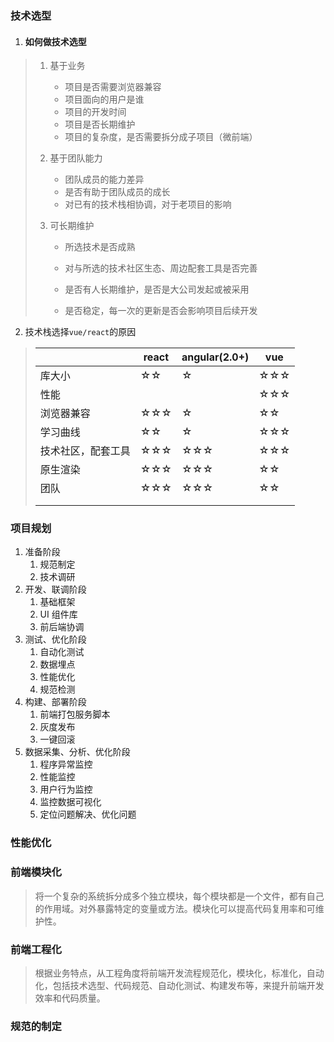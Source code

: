 ### 技术选型

1. #### 如何做技术选型
> 1. 基于业务
>
>    * 项目是否需要浏览器兼容
>    * 项目面向的用户是谁
>    * 项目的开发时间
>    * 项目是否长期维护
>    * 项目的复杂度，是否需要拆分成子项目（微前端）
>
> 2. 基于团队能力
>
>    * 团队成员的能力差异
>    * 是否有助于团队成员的成长
>    * 对已有的技术栈相协调，对于老项目的影响
>
> 3. 可长期维护
>
>    * 所选技术是否成熟
>
>    * 对与所选的技术社区生态、周边配套工具是否完善
>    * 是否有人长期维护，是否是大公司发起或被采用
>    * 是否稳定，每一次的更新是否会影响项目后续开发
2. 技术栈选择`vue/react`的原因

> |                    | react | angular(2.0+) | vue  |
> | ------------------ | ----- | ------------- | ---- |
> | 库大小             | ☆☆    | ☆             | ☆☆☆  |
> | 性能               |       |               | ☆☆☆  |
> | 浏览器兼容         | ☆☆☆   | ☆             | ☆☆   |
> | 学习曲线           | ☆☆    | ☆             | ☆☆☆  |
> | 技术社区，配套工具 | ☆☆☆   | ☆☆☆           | ☆☆☆  |
> | 原生渲染           | ☆☆☆   | ☆☆☆           | ☆☆   |
> | 团队               | ☆☆☆   | ☆☆☆           | ☆☆   |
> |                    |       |               |      |
> |                    |       |               |      |
>
> 



### 项目规划

1. 准备阶段
   1. 规范制定
   2. 技术调研
2. 开发、联调阶段
   1. 基础框架
   2. UI 组件库
   3. 前后端协调
3. 测试、优化阶段
   1. 自动化测试
   2. 数据埋点
   3. 性能优化
   4. 规范检测
4. 构建、部署阶段
   1. 前端打包服务脚本
   2. 灰度发布
   3. 一键回滚
5. 数据采集、分析、优化阶段
   1. 程序异常监控
   2. 性能监控
   3. 用户行为监控
   4. 监控数据可视化
   5. 定位问题解决、优化问题

### 性能优化



### 前端模块化

> 将一个复杂的系统拆分成多个独立模块，每个模块都是一个文件，都有自己的作用域。对外暴露特定的变量或方法。模块化可以提高代码复用率和可维护性。

### 前端工程化

> 根据业务特点，从工程角度将前端开发流程规范化，模块化，标准化，自动化，包括技术选型、代码规范、自动化测试、构建发布等，来提升前端开发效率和代码质量。

### 规范的制定



